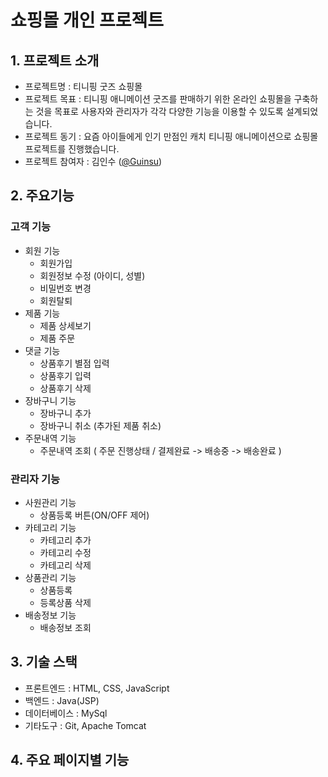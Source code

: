 # 쇼핑몰 개인 프로젝트

## 1. 프로젝트 소개 
- 프로젝트명 : 티니핑 굿즈 쇼핑몰
- 프로젝트 목표 : 티니핑 애니메이션 굿즈를 판매하기 위한 온라인 쇼핑몰을 구축하는 것을 목표로 사용자와 관리자가 각각 다양한 기능을 이용할 수 있도록 설계되었습니다.
- 프로젝트 동기 : 요즘 아이들에게 인기 만점인 캐치 티니핑 애니메이션으로 쇼핑몰 프로젝트를 진행했습니다.
- 프로젝트 참여자 : 김인수 ([@Guinsu](https://github.com/Guinsu))
## 2. 주요기능
### 고객 기능
- 회원 기능
  - 회원가입
  - 회원정보 수정 (아이디, 성별)
  - 비밀번호 변경
  - 회원탈퇴
- 제품 기능
  - 제품 상세보기
  - 제품 주문
- 댓글 기능
  - 상품후기 별점 입력
  - 상품후기 입력
  - 상품후기 삭제
- 장바구니 기능
  - 장바구니 추가
  - 장바구니 취소 (추가된 제품 취소)
- 주문내역 기능
  - 주문내역 조회 ( 주문 진행상태 / 결제완료 -> 배송중 -> 배송완료 )

### 관리자 기능
- 사원관리 기능
  - 상품등록 버튼(ON/OFF 제어)
- 카테고리 기능
    - 카테고리 추가
    - 카테고리 수정
    - 카테고리 삭제
- 상품관리 기능
    - 상품등록   
    - 등록상품 삭제
 - 배송정보 기능
    - 배송정보 조회

## 3. 기술 스택
- 프론트엔드 : HTML, CSS, JavaScript
- 백엔드 : Java(JSP)
- 데이터베이스 : MySql
- 기타도구 : Git, Apache Tomcat

## 4. 주요 페이지별 기능







